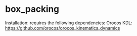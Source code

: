 # box_packing

Installation:
requires the following dependencies:
Orocos KDL: https://github.com/orocos/orocos_kinematics_dynamics
